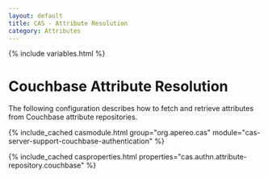 ```yaml
---
layout: default
title: CAS - Attribute Resolution
category: Attributes
---
```


{% include variables.html %}

# Couchbase Attribute Resolution

The following configuration describes how to fetch and retrieve attributes from Couchbase attribute repositories.

{% include_cached casmodule.html group="org.apereo.cas" module="cas-server-support-couchbase-authentication" %}

{% include_cached casproperties.html properties="cas.authn.attribute-repository.couchbase" %}

